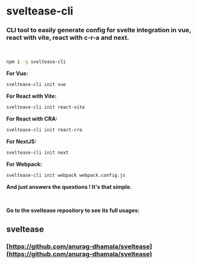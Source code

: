 
# sveltease-cli

### CLI tool to easily generate config for svelte integration in vue, react with vite, react with c-r-a and next.

<br/>


```bash
npm i -g sveltease-cli
```

**For Vue:**


```bash
sveltease-cli init vue
```

**For React with Vite:**

```bash
sveltease-cli init react-vite
```

**For React with CRA:**

```bash
sveltease-cli init react-cra
```


**For NextJS:**

```bash
sveltease-cli init next
```


**For Webpack:**

```bash
sveltease-cli init webpack webpack.config.js
```

**And just answers the questions ! It's that simple.**

<br/>

**Go to the sveltease repository to see its full usages:**
## sveltease

### [https://github.com/anurag-dhamala/sveltease](https://github.com/anurag-dhamala/sveltease)